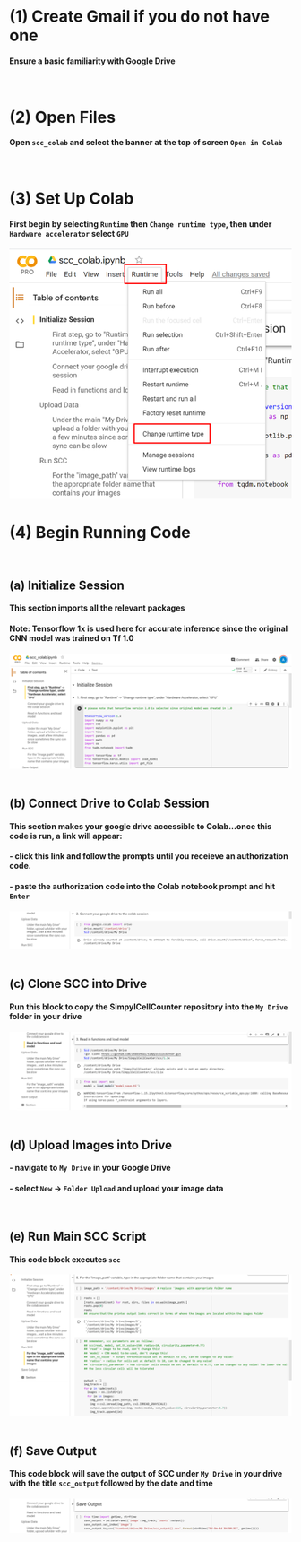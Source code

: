 # (1) Create Gmail if you do not have one
#### Ensure a basic familiarity with Google Drive
<br />

# (2) Open Files


#### Open `scc_colab` and select the banner at the top of screen `Open in Colab`
<br />

# (3) Set Up Colab
#### First begin by selecting `Runtime` then `Change runtime type`, then under `Hardware accelerator` select `GPU`
![](../../icons/Picture1.png)
<br />

# (4) Begin Running Code
<br />

## (a) Initialize Session

#### This section imports all the relevant packages
#### Note: Tensorflow 1x is used here for accurate inference since the original CNN model was trained on Tf 1.0
![](../../icons/Picture3.png)
<br />
<br />

## (b) Connect Drive to Colab Session
#### This section makes your google drive accessible to Colab...once this code is run, a link will appear: 
#### - click this link and follow the prompts until you receieve an authorization code. 
#### - paste the authorization code into the Colab notebook prompt and hit `Enter`
![](../../icons/Picture4.png)
<br />
<br />

## (c) Clone SCC into Drive
#### Run this block to copy the SimpylCellCounter repository into the `My Drive` folder in your drive
![](../../icons/Picture5.png)
<br />
<br />

## (d) Upload Images into Drive
#### - navigate to `My Drive` in your Google Drive
#### - select `New` -> `Folder Upload` and upload your image data
<br />

## (e) Run Main SCC Script
#### This code block executes `scc`
![](../../icons/Picture6.png)
<br />
<br />

## (f) Save Output
#### This code block will save the output of SCC under `My Drive` in your drive with the title `scc_output` followed by the date and time
![](../../icons/Picture7.png)
